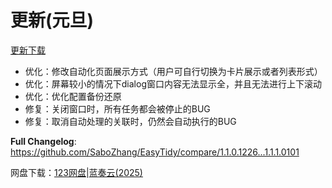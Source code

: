 
# 更新(元旦)

[更新下载](https://github.com/SaboZhang/EasyTidy/releases)

- 优化：修改自动化页面展示方式（用户可自行切换为卡片展示或者列表形式）
- 优化：屏幕较小的情况下dialog窗口内容无法显示全，并且无法进行上下滚动
- 优化：优化配置备份还原
- 修复：关闭窗口时，所有任务都会被停止的BUG
- 修复：取消自动处理的关联时，仍然会自动执行的BUG

**Full Changelog**: <https://github.com/SaboZhang/EasyTidy/compare/1.1.0.1226...1.1.1.0101>

网盘下载：[123网盘](https://www.123684.com/s/hbzgTd-fmmt)|[蓝奏云(2025)](https://wwoo.lanzouu.com/b02u2ne0eh)
